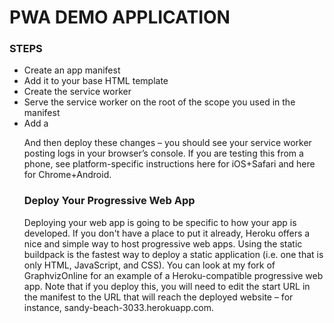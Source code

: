 # PWA DEMO APPLICATION

### STEPS
- Create an app manifest
- Add it to your base HTML template
- Create the service worker
- Serve the service worker on the root of the scope you used in the manifest
- Add a <script> block to your base HTML template to load the service worker
- Deploy your progressive web app
- Use your progressive web app!


### Create an App Manifest
An app manifest is a JSON file containing the following information:

The canonical name of the website
A short version of that name (for icons)
The theme color of the website for OS integration
The background color of the website for OS integration
The URL scope that the progressive web app is limited to
The start URL that new instances of the progressive web app will implicitly load
A human-readable description
Orientation restrictions (it is unwise to change this from "any" without a hard technical limit)
Any icons for your website to be used on the home screen (see the above manifest generator for autogenerating icons)
This information will be used as the OS-level metadata for your progressive web app when it is installed.

### Here is an example web app manifest from my portfolio site

This is a Sample [Manifest.json](https://github.com/sharmaaayu981/PWA-Demo-App/MyPortfolio/MyPortfolio/manifest.json) used in my project.

### Add the Manifest to Your Base HTML Template

I suggest adding the HTML link for the manifest to the lowest level HTML template of your app, or, in the case of a pure client-side web app, its main index.html file, as it needs to be as visible by the browser client trying to install the app. Adding this is simple. Assuming you are hosting this manifest at the path /static/manifest.json, simply add it to the <head> section:

<link rel="manifest" href="/manifest.json">

### Now we can create and add the service worker.

### Create the Service Worker
When service workers are used with the fetch event, you can set up caching of assets and pages as the user browses. This makes content available offline and loads it significantly faster. We are just going to focus on the offline caching features of service workers today instead of automated background sync, because iOS doesn't support background sync yet (although things are moving in a good direction).

At a high level, consider what assets and pages you want users of your website always to be able to access some copy of (even if it goes out of date). These pages will additionally be cached for every user to that website with a browser that supports service workers. I suggest implicitly caching at least the following:

Any CSS, JavaScript or image files core to the operations of your website that your starting route does not load
Contact information for the person, company or service running the progressive web app
Any other pages or information you might find useful for users of your website
For example, I have the following precached for my portfolio site:

My homepage (implicitly includes all of the CSS on the site) /
My blog index /blog/
My contact information /contact
My resume /resume
The offline information page /offline.html
This translates into the following service worker code:


You host the above at <your-scope>/sw.js. This file must be served from the same level as the scope. There is no way around this, unfortunately.

### Load the Service Worker
To load the service worker, we just add the following to your base HTML template at the end of your <body> tag:

<script>
 if (!navigator.serviceWorker.controller) {
     navigator.serviceWorker.register("/sw.js").then(function(reg) {
         console.log("Service worker has been registered for scope: " + reg.scope);
     });
 }
</script>

And then deploy these changes – you should see your service worker posting logs in your browser’s console. If you are testing this from a phone, see platform-specific instructions here for iOS+Safari and here for Chrome+Android.

### Deploy Your Progressive Web App
Deploying your web app is going to be specific to how your app is developed. If you don't have a place to put it already, Heroku offers a nice and simple way to host progressive web apps. Using the static buildpack is the fastest way to deploy a static application (i.e. one that is only HTML, JavaScript, and CSS). You can look at my fork of GraphvizOnline for an example of a Heroku-compatible progressive web app. Note that if you deploy this, you will need to edit the start URL in the manifest to the URL that will reach the deployed website – for instance, sandy-beach-3033.herokuapp.com.
